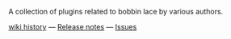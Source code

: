 A collection of plugins related to bobbin lace by various authors.

[wiki history] — [Release notes] — [Issues]

[wiki history]: https://github.com/d-bl/inkscape-bobbinlace/wiki/_history
[Release notes]: https://github.com/d-bl/inkscape-bobbinlace/releases/
[Issues]: https://github.com/d-bl/GroundForge/issues
